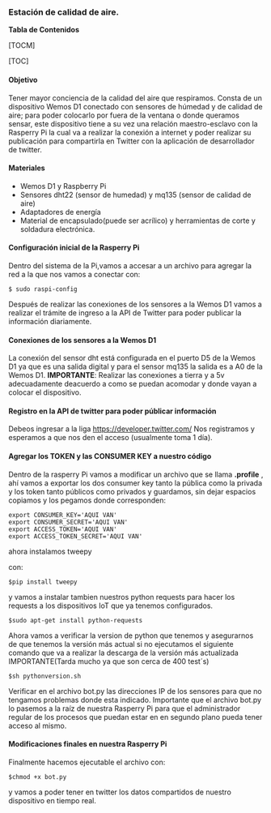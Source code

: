 
### Estación de calidad de aire.

**Tabla de  Contenidos**

[TOCM]

[TOC]

#### Objetivo
Tener mayor conciencia de la calidad del aire que respiramos.
Consta de un dispositivo Wemos D1 conectado con sensores de húmedad y de calidad de aire; para poder colocarlo por fuera de la ventana o donde queramos sensar, este dispositivo tiene a su vez una relación maestro-esclavo con la Rasperry Pi la cual va a realizar la conexión a internet y poder realizar su publicación para compartirla en Twitter con la aplicación de desarrollador de twitter.

#### Materiales
- Wemos D1 y Raspberry Pi
- Sensores dht22 (sensor de humedad) y mq135 (sensor de calidad  de aire)
- Adaptadores de energía
- Material de encapsulado(puede ser acrílico) y herramientas de  corte y soldadura electrónica.

#### Configuración inicial de la Rasperry Pi
Dentro del sistema de la Pi,vamos a accesar a un archivo para agregar la red a la que nos vamos a conectar con:

`$ sudo raspi-config`

Después de realizar las conexiones de los sensores a la Wemos D1 vamos a realizar el trámite de ingreso a la API de Twitter para poder publicar la información diariamente. 

#### Conexiones de los sensores a la Wemos D1

La conexión del sensor dht está configurada en el puerto D5 de la Wemos D1 ya que es una salida digital y para el sensor mq135 la salida es a A0 de la Wemos D1. **IMPORTANTE**: Realizar las conexiones a tierra y a 5v adecuadamente deacuerdo a como se puedan acomodar y donde vayan a colocar el dispositivo.

#### Registro en la API de twitter para poder públicar información

Debeos ingresar a la liga https://developer.twitter.com/ Nos registramos y esperamos a que nos den el acceso (usualmente toma 1 día).

#### Agregar los TOKEN y las CONSUMER KEY a nuestro código

Dentro de la rasperry Pi vamos a modificar un archivo que se llama **.profile** , ahí vamos a exportar los dos consumer key tanto la pública como la privada y los token tanto públicos como privados y guardamos, sin dejar espacios copiamos y los pegamos donde corresponden:

```
export CONSUMER_KEY='AQUI VAN'
export CONSUMER_SECRET='AQUI VAN'
export ACCESS_TOKEN='AQUI VAN'
export ACCESS_TOKEN_SECRET='AQUI VAN'
```

ahora instalamos tweepy

con:

`$pip install tweepy`

y vamos a instalar tambien nuestros python requests para hacer los requests a los dispositivos IoT que ya tenemos configurados.

`$sudo apt-get install python-requests`

Ahora vamos a verificar la version de python que tenemos y asegurarnos de que tenemos la versión más actual si no ejecutamos el siguiente comando que va a realizar la descarga de la versión más actualizada IMPORTANTE(Tarda mucho ya que son cerca de 400 test´s)

`$sh pythonversion.sh`

Verificar en el archivo bot.py las direcciones IP de los sensores para que no tengamos problemas donde esta indicado. Importante que el archivo bot.py lo pasemos a la raíz de nuestra Rasperry Pi para que el administrador regular de los procesos que puedan estar en en segundo plano pueda tener acceso al mismo.


#### Modificaciones finales en nuestra Rasperry Pi
Finalmente hacemos ejecutable el archivo con:

`$chmod +x bot.py`

y vamos a poder tener en twitter los datos compartidos de nuestro dispositivo en tiempo real.
